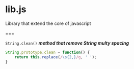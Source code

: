 lib.js
===

Library that extend the core of javascript

===

`String.clean()` ***method that remove String multy spacing***

```js
String.prototype.clean = function() {
	return this.replace(/\s{2,}/g, ' ');
}
```

